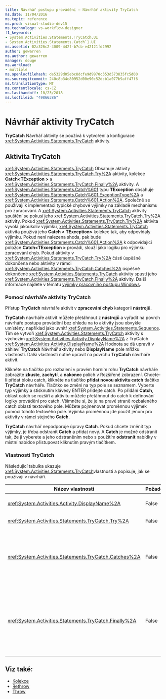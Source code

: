 ```yaml
---
title: Návrhář postupu provádění – Návrhář aktivity TryCatch
ms.date: 11/04/2016
ms.topic: reference
ms.prod: visual-studio-dev15
ms.technology: vs-workflow-designer
f1_keywords:
- System.Activities.Statements.TryCatch.UI
- System.Activities.Statements.Catch`1.UI
ms.assetid: 02a326c2-4009-442f-b7cb-e42121fd2992
author: gewarren
ms.author: gewarren
manager: douge
ms.workload:
- multiple
ms.openlocfilehash: de5329d05ebc8dcfe9d9970c353d573835fc5d00
ms.sourcegitcommit: 240c8b34e80952d00e90c52dcb1a077b9aff47f6
ms.translationtype: MT
ms.contentlocale: cs-CZ
ms.lasthandoff: 10/23/2018
ms.locfileid: "49866386"
---
```

# <a name="trycatch-activity-designer"></a>Návrhář aktivity TryCatch

**TryCatch** Návrhář aktivity se používá k vytvoření a konfigurace <xref:System.Activities.Statements.TryCatch> aktivity.

## <a name="the-trycatch-activity"></a>Aktivita TryCatch
 <xref:System.Activities.Statements.TryCatch> Obsahuje aktivity <xref:System.Activities.Statements.TryCatch.Try%2A> aktivity, kolekce **Catch\<TException >** a <xref:System.Activities.Statements.TryCatch.Finally%2A> aktivity. A <xref:System.Activities.Statements.Catch%601> typu **TException** obsahuje <xref:System.Activities.Statements.Catch%601.ExceptionType%2A> a <xref:System.Activities.Statements.Catch%601.Action%2A>. Společně se používají k implementaci typické chybové výjimky na základě mechanismu pro zpracování. A <xref:System.Activities.Statements.TryCatch> aktivity spuštění se pokusí jeho <xref:System.Activities.Statements.TryCatch.Try%2A> aktivity. Pokud <xref:System.Activities.Statements.TryCatch.Try%2A> aktivita vyvolá jakoukoliv výjimku, <xref:System.Activities.Statements.TryCatch> aktivita používá jeho **Catch < TException\>**  kolekce tak, aby odpovídaly výjimku. Pokud není nalezena shoda, pak bude <xref:System.Activities.Statements.Catch%601.Action%2A> k odpovídající položce **Catch\<TException >** provádí, slouží jako logiku pro výjimku zpracování chyb. Pokud aktivity v <xref:System.Activities.Statements.TryCatch.Try%2A> části úspěšně dokončena nebo aktivity v rámci <xref:System.Activities.Statements.TryCatch.Catches%2A> úspěšně dokončené <xref:System.Activities.Statements.TryCatch> aktivity spustí jeho <xref:System.Activities.Statements.TryCatch.Finally%2A> aktivity. Další informace najdete v tématu [výjimky pracovního postupu Windows](/dotnet/framework/windows-workflow-foundation/exceptions).

### <a name="using-the-trycatch-activity-designer"></a>Pomocí návrháře aktivity TryCatch

Přístup **TryCatch** návrháře aktivit v **zpracování chyb** kategorii **nástrojů**.

**TryCatch** návrháře aktivit můžete přetáhnout z **nástrojů** a vyřadit na povrch návrháře postupu provádění bez ohledu na to aktivity jsou obvykle umístěny, například jako uvnitř <xref:System.Activities.Statements.Sequence>. Tím se vytvoří <xref:System.Activities.Statements.TryCatch> aktivity s výchozím <xref:System.Activities.Activity.DisplayName%2A> z TryCatch. <xref:System.Activities.Activity.DisplayName%2A> Hodnota se dá upravit v záhlaví **TryCatch** Návrhář aktivity nebo **DisplayName** pole mřížku vlastností. Další vlastnosti nutné upravit na povrchu **TryCatch** návrháře aktivit.

Klikněte na tlačítko pro rozbalení v pravém horním rohu **TryCatch** návrháře zobrazíte **zkuste**, **zachytí**, a **nakonec** polích v Rozšířené zobrazení. Chcete-li přidat bloku catch, klikněte na tlačítko **přidat novou aktivitu catch** tlačítko **TryCatch** návrháře. Tlačítko se změní na typ pole se seznamem. Vyberte typ výjimky a stisknutím klávesy ENTER přidejte catch. Po přidání **Catch**, oblast catch se rozšíří a aktivitu můžete přetáhnout do catch k definování logiky provádění pro catch. Všimněte si, že je na pravé straně rozbaleného catch oblasti textového pole. Můžete pojmenovat proměnnou výjimek pomocí tohoto textového pole. Výjimka proměnnou jde použít jenom pro aktivity v rámci stejného **Catch**.

**TryCatch** návrhář nepodporuje úpravy **Catch**. Pokud chcete změnit typ výjimky, je třeba odstranit **Catch** a přidat nový. A **Catch** je možné odstranit tak, že ji vyberete a jeho odstraněním nebo s použitím **odstranit** nabídky v místní nabídce přistupovat kliknutím pravým tlačítkem.

### <a name="the-trycatch-properties"></a>Vlastnosti TryCatch

Následující tabulka ukazuje <xref:System.Activities.Statements.TryCatch>vlastnosti a popisuje, jak se používají v návrháři.

|Název vlastnosti|Požadováno|Použití|
|-|--------------|-|
|<xref:System.Activities.Activity.DisplayName%2A>|False|Určuje volitelný popisný název <xref:System.Activities.Statements.TryCatch> aktivity. Výchozí hodnota je TryCatch.|
|<xref:System.Activities.Statements.TryCatch.Try%2A>|False|Aktivita nejdřív nespustí, kdy <xref:System.Activities.Statements.TryCatch> spustí.|
|<xref:System.Activities.Statements.TryCatch.Catches%2A>|False|Kolekce **Catch** prvků, které mají být vráceny při <xref:System.Activities.Statements.TryCatch.Try%2A> aktivita vyvolá výjimku.<br /><br /> Přidáte třeba alespoň jedné aktivity v <xref:System.Activities.Statements.TryCatch.Catches%2A> nebo aktivity v <xref:System.Activities.Statements.TryCatch.Finally%2A> bloku.|
|<xref:System.Activities.Statements.TryCatch.Finally%2A>|False|Aktivity, který se spustí při <xref:System.Activities.Statements.TryCatch.Try%2A> a všechny potřebné aktivity ve službě <xref:System.Activities.Statements.TryCatch.Catches%2A> kolekce dokončení provádění.<br /><br /> Přidáte třeba alespoň jedné aktivity v <xref:System.Activities.Statements.TryCatch.Catches%2A> nebo aktivity v <xref:System.Activities.Statements.TryCatch.Finally%2A> bloku.|

## <a name="see-also"></a>Viz také:

- [Kolekce](../workflow-designer/collection-activity-designers.md)
- [Rethrow](../workflow-designer/rethrow-activity-designer.md)
- [Throw](../workflow-designer/throw-activity-designer.md)